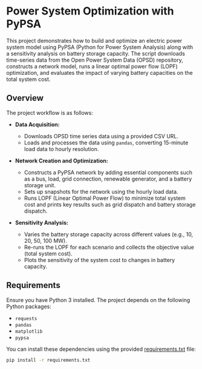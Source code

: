 # Power System Optimization with PyPSA

This project demonstrates how to build and optimize an electric power system model using PyPSA (Python for Power System Analysis) along with a sensitivity analysis on battery storage capacity. The script downloads time-series data from the Open Power System Data (OPSD) repository, constructs a network model, runs a linear optimal power flow (LOPF) optimization, and evaluates the impact of varying battery capacities on the total system cost.

## Overview

The project workflow is as follows:

- **Data Acquisition:**
  - Downloads OPSD time series data using a provided CSV URL.
  - Loads and processes the data using `pandas`, converting 15-minute load data to hourly resolution.
  
- **Network Creation and Optimization:**
  - Constructs a PyPSA network by adding essential components such as a bus, load, grid connection, renewable generator, and a battery storage unit.
  - Sets up snapshots for the network using the hourly load data.
  - Runs LOPF (Linear Optimal Power Flow) to minimize total system cost and prints key results such as grid dispatch and battery storage dispatch.
  
- **Sensitivity Analysis:**
  - Varies the battery storage capacity across different values (e.g., 10, 20, 50, 100 MW).
  - Re-runs the LOPF for each scenario and collects the objective value (total system cost).
  - Plots the sensitivity of the system cost to changes in battery capacity.

## Requirements

Ensure you have Python 3 installed. The project depends on the following Python packages:

- `requests`
- `pandas`
- `matplotlib`
- `pypsa`

You can install these dependencies using the provided [requirements.txt](requirements.txt) file:

```bash
pip install -r requirements.txt

